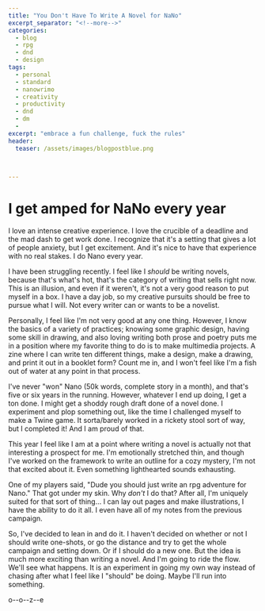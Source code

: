 ```yaml
---
title: "You Don't Have To Write A Novel for NaNo"
excerpt_separator: "<!--more-->"
categories:
  - blog
  - rpg
  - dnd
  - design
tags: 
  - personal
  - standard
  - nanowrimo
  - creativity
  - productivity
  - dnd
  - dm
  - 
excerpt: "embrace a fun challenge, fuck the rules"
header:
  teaser: /assets/images/blogpostblue.png
  


---
```


# I get amped for NaNo every year
I love an intense creative experience. I love the crucible of a deadline and the mad dash to get work done. I recognize that it's a setting that gives a lot of people anxiety, but I get excitement. And it's nice to have that experience with no real stakes. I do Nano every year.

I have been struggling recently. I feel like I *should* be writing novels, because that's what's hot, that's the category of writing that sells right now. This is an illusion, and even if it weren't, it's not a very good reason to put myself in a box. I have a day job, so my creative pursuits should be free to pursue what I will. Not every writer can or wants to be a novelist. 

Personally, I feel like I'm not very good at any one thing. However, I know the basics of a variety of practices; knowing some graphic design, having some skill in drawing, and also loving writing both prose and poetry puts me in a position where my favorite thing to do is to make multimedia projects. A zine where I can write ten different things, make a design, make a drawing, and print it out in a booklet form? Count me in, and I won't feel like I'm a fish out of water at any point in that process. 

I've never "won" Nano (50k words, complete story in a month), and that's five or six years in the running. However, whatever I end up doing, I get a ton done. I might get a shoddy rough draft done of a novel done. I experiment and plop something out, like the time I challenged myself to make a Twine game. It sorta/barely worked in a rickety stool sort of way, but I completed it! And I am proud of that. 

This year I feel like I am at a point where writing a novel is actually not that interesting a prospect for me. I'm emotionally stretched thin, and though I've worked on the framework to write an outline for a cozy mystery, I'm not that excited about it. Even something lighthearted sounds exhausting. 

One of my players said, "Dude you should just write an rpg adventure for Nano." That got under my skin. Why *don't* I do that? After all, I'm uniquely suited for that sort of thing... I can lay out pages and make illustrations, I have the ability to do it all. I even have all of my notes from the previous campaign.

So, I've decided to lean in and do it. I haven't decided on whether or not I should write one-shots, or go the distance and try to get the whole campaign and setting down. Or if I should do a new one. But the idea is much more exciting than writing a novel. And I'm going to ride the flow. We'll see what happens. It is an experiment in going my own way instead of chasing after what I feel like I "should" be doing. Maybe I'll run into something.

o--o--z--e

